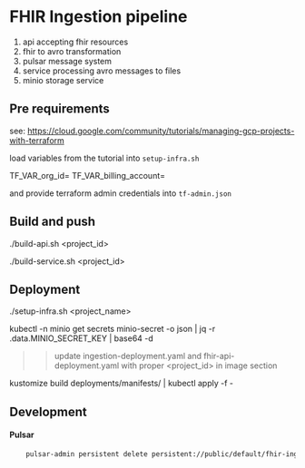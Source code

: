 FHIR Ingestion pipeline
=======================

1. api accepting fhir resources
2. fhir to avro transformation
3. pulsar message system
4. service processing avro messages to files
5. minio storage service

## Pre requirements

see: https://cloud.google.com/community/tutorials/managing-gcp-projects-with-terraform

load variables from the tutorial into `setup-infra.sh`

TF_VAR_org_id=<YOUR-ORG-ID>
TF_VAR_billing_account=<YOUR-BILLING-ACCOUNT>

and provide terraform admin credentials into `tf-admin.json`

## Build and push

./build-api.sh <project_id>

./build-service.sh <project_id> 


## Deployment

./setup-infra.sh <project_name>

kubectl -n minio get secrets minio-secret -o json | jq -r .data.MINIO_SECRET_KEY | base64 -d

>> update ingestion-deployment.yaml and fhir-api-deployment.yaml with proper <project_id> in image section


kustomize build deployments/manifests/ | kubectl apply -f -


## Development

#### Pulsar

```bash
    pulsar-admin persistent delete persistent://public/default/fhir-ingestion --force
```